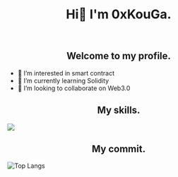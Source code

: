 <h1 align="center">Hi👋 I'm 0xKouGa.</h1>
&nbsp;
<h2 align="center">Welcome to my profile.</h3>

- 👀 I’m interested in smart contract
- 🌱 I’m currently learning Solidity
- 💞️ I’m looking to collaborate on Web3.0

<h2 align="center">My skills.</h2>
<img src="https://skillicons.dev/icons?i=ts,js,html,css,nodejs,vscode,solidity,ipfs,electron,react,materialui,git,github,bots,discord,twitter,ps&theme=light" />

<h2 align="center">My commit.</h2>
<img alt="Top Langs" src="https://github-readme-stats.vercel.app/api?username=0xKouGa&show_icons=true" />
